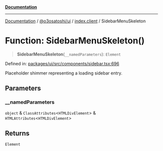 [**Documentation**](../../../../README.md)

***

[Documentation](../../../../README.md) / [@o3osatoshi/ui](../../README.md) / [index.client](../README.md) / SidebarMenuSkeleton

# Function: SidebarMenuSkeleton()

> **SidebarMenuSkeleton**(`__namedParameters`): `Element`

Defined in: [packages/ui/src/components/sidebar.tsx:696](https://github.com/o3osatoshi/experiment/blob/67ff251451cab829206391b718d971ec20ce4dfb/packages/ui/src/components/sidebar.tsx#L696)

Placeholder shimmer representing a loading sidebar entry.

## Parameters

### \_\_namedParameters

`object` & `ClassAttributes`\<`HTMLDivElement`\> & `HTMLAttributes`\<`HTMLDivElement`\>

## Returns

`Element`
